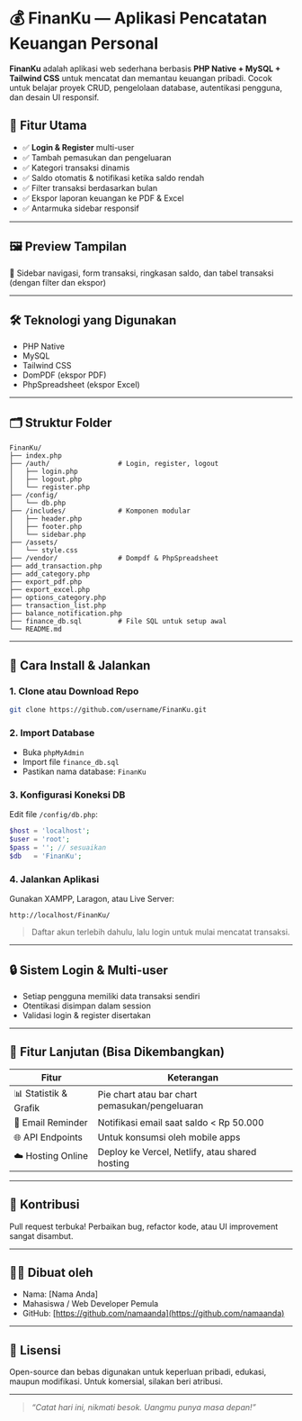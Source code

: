 # 💰 FinanKu — Aplikasi Pencatatan Keuangan Personal

**FinanKu** adalah aplikasi web sederhana berbasis **PHP Native + MySQL + Tailwind CSS** untuk mencatat dan memantau keuangan pribadi. Cocok untuk belajar proyek CRUD, pengelolaan database, autentikasi pengguna, dan desain UI responsif.


## 🧭 Fitur Utama

- ✅ **Login & Register** multi-user
- ✅ Tambah pemasukan dan pengeluaran
- ✅ Kategori transaksi dinamis
- ✅ Saldo otomatis & notifikasi ketika saldo rendah
- ✅ Filter transaksi berdasarkan bulan
- ✅ Ekspor laporan keuangan ke PDF & Excel
- ✅ Antarmuka sidebar responsif

---

## 🖼️ Preview Tampilan

📌 Sidebar navigasi, form transaksi, ringkasan saldo, dan tabel transaksi (dengan filter dan ekspor)

---

## 🛠️ Teknologi yang Digunakan

- PHP Native
- MySQL
- Tailwind CSS
- DomPDF (ekspor PDF)
- PhpSpreadsheet (ekspor Excel)

---

## 🗂️ Struktur Folder

```
FinanKu/
├── index.php
├── /auth/                 # Login, register, logout
│   ├── login.php
│   ├── logout.php
│   └── register.php
├── /config/
│   └── db.php
├── /includes/             # Komponen modular
│   ├── header.php
│   ├── footer.php
│   └── sidebar.php
├── /assets/
│   └── style.css
├── /vendor/               # Dompdf & PhpSpreadsheet
├── add_transaction.php
├── add_category.php
├── export_pdf.php
├── export_excel.php
├── options_category.php
├── transaction_list.php
├── balance_notification.php
├── finance_db.sql         # File SQL untuk setup awal
└── README.md
```

---

## 🚀 Cara Install & Jalankan

### 1. Clone atau Download Repo

```bash
git clone https://github.com/username/FinanKu.git
```

### 2. Import Database

- Buka `phpMyAdmin`
- Import file `finance_db.sql`
- Pastikan nama database: `FinanKu`

### 3. Konfigurasi Koneksi DB

Edit file `/config/db.php`:

```php
$host = 'localhost';
$user = 'root';
$pass = ''; // sesuaikan
$db   = 'FinanKu';
```

### 4. Jalankan Aplikasi

Gunakan XAMPP, Laragon, atau Live Server:

```
http://localhost/FinanKu/
```

> Daftar akun terlebih dahulu, lalu login untuk mulai mencatat transaksi.

---

## 🔒 Sistem Login & Multi-user

- Setiap pengguna memiliki data transaksi sendiri
- Otentikasi disimpan dalam session
- Validasi login & register disertakan

---

## 🧠 Fitur Lanjutan (Bisa Dikembangkan)

| Fitur                      | Keterangan                                     |
|---------------------------|------------------------------------------------|
| 📊 Statistik & Grafik     | Pie chart atau bar chart pemasukan/pengeluaran |
| 🔔 Email Reminder         | Notifikasi email saat saldo < Rp 50.000        |
| 🌐 API Endpoints          | Untuk konsumsi oleh mobile apps                |
| ☁️ Hosting Online         | Deploy ke Vercel, Netlify, atau shared hosting |

---

## 🤝 Kontribusi

Pull request terbuka! Perbaikan bug, refactor kode, atau UI improvement sangat disambut.

---

## 👨‍💻 Dibuat oleh

- Nama: [Nama Anda]
- Mahasiswa / Web Developer Pemula
- GitHub: [https://github.com/namaanda](https://github.com/namaanda)

---

## 📄 Lisensi

Open-source dan bebas digunakan untuk keperluan pribadi, edukasi, maupun modifikasi. Untuk komersial, silakan beri atribusi.

---

> _“Catat hari ini, nikmati besok. Uangmu punya masa depan!”_
